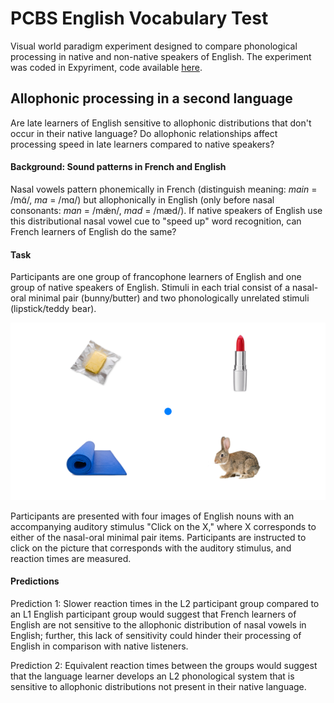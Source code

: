 # PCBS English Vocabulary Test
Visual world paradigm experiment designed to compare phonological processing in native and non-native speakers of English. The experiment was coded in Expyriment, code available [here](evt2.py).

## Allophonic processing in a second language
Are late learners of English sensitive to allophonic distributions that don't occur in their native language? Do allophonic relationships affect processing speed in late learners compared to native speakers?

#### Background: Sound patterns in French and English
Nasal vowels pattern phonemically in French (distinguish meaning: *main* = /mɑ̃/, *ma* = /mɑ/) but allophonically in English (only before nasal consonants: *man* = /mæ̃n/, *mad* = /mæd/). If native speakers of English use this distributional nasal vowel cue to "speed up" word recognition, can French learners of English do the same?

#### Task
 Participants are one group of francophone learners of English and one group of native speakers of English. Stimuli in each trial consist of a nasal-oral minimal pair (bunny/butter) and two phonologically unrelated stimuli (lipstick/teddy bear).

![vwp](bunny.png)

Participants are presented with four images of English nouns with an accompanying auditory stimulus "Click on the X," where X corresponds to either of the nasal-oral minimal pair items. Participants are instructed to click on the picture that corresponds with the auditory stimulus, and reaction times are measured.

#### Predictions
<a bar graph of predicted results>

Prediction 1: Slower reaction times in the L2 participant group compared to an L1 English participant group would suggest that French learners of English are not sensitive to the allophonic distribution of nasal vowels in English; further, this lack of sensitivity could hinder their processing of English in comparison with native listeners.

<a bar graph of predicted results>

Prediction 2: Equivalent reaction times between the groups would suggest that the language learner develops an L2 phonological system that is sensitive to allophonic distributions not present in their native language.
